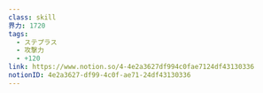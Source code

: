 ```yaml
---
class: skill
界力: 1720
tags:
  - ステプラス
  - 攻撃力
  - +120
link: https://www.notion.so/4-4e2a3627df994c0fae7124df43130336
notionID: 4e2a3627-df99-4c0f-ae71-24df43130336
---
```

